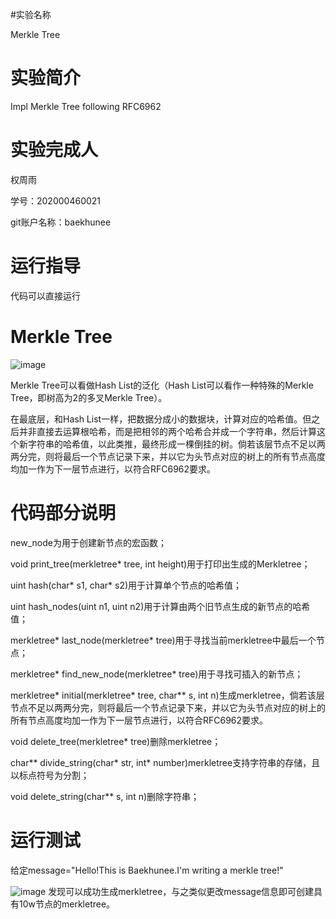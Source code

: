 #实验名称

Merkle Tree

# 实验简介
Impl Merkle Tree following RFC6962

# 实验完成人
权周雨 

学号：202000460021 

git账户名称：baekhunee

# 运行指导

代码可以直接运行

# Merkle Tree
![image](https://user-images.githubusercontent.com/105578152/180908763-8b302599-7917-404c-a9a9-fb7e4942cee9.png)

Merkle Tree可以看做Hash List的泛化（Hash List可以看作一种特殊的Merkle Tree，即树高为2的多叉Merkle Tree）。

在最底层，和Hash List一样，把数据分成小的数据块，计算对应的哈希值。但之后并非直接去运算根哈希，而是把相邻的两个哈希合并成一个字符串，然后计算这个新字符串的哈希值，以此类推，最终形成一棵倒挂的树。倘若该层节点不足以两两分完，则将最后一个节点记录下来，并以它为头节点对应的树上的所有节点高度均加一作为下一层节点进行，以符合RFC6962要求。

# 代码部分说明
new_node为用于创建新节点的宏函数；

void print_tree(merkletree* tree, int height)用于打印出生成的Merkletree；

uint hash(char* s1, char* s2)用于计算单个节点的哈希值；

uint hash_nodes(uint n1, uint n2)用于计算由两个旧节点生成的新节点的哈希值；

merkletree* last_node(merkletree* tree)用于寻找当前merkletree中最后一个节点；

merkletree* find_new_node(merkletree* tree)用于寻找可插入的新节点；

merkletree* initial(merkletree* tree, char** s, int n)生成merkletree，倘若该层节点不足以两两分完，则将最后一个节点记录下来，并以它为头节点对应的树上的所有节点高度均加一作为下一层节点进行，以符合RFC6962要求。

void delete_tree(merkletree* tree)删除merkletree；

char** divide_string(char* str, int* number)merkletree支持字符串的存储，且以标点符号为分割；

void delete_string(char** s, int n)删除字符串；

# 运行测试
  给定message="Hello!This is Baekhunee.I'm writing a merkle tree!"
  
![image](https://user-images.githubusercontent.com/105578152/180704750-71d4623f-0b29-454f-87a2-13eafeda8517.png)
  发现可以成功生成merkletree，与之类似更改message信息即可创建具有10w节点的merkletree。

